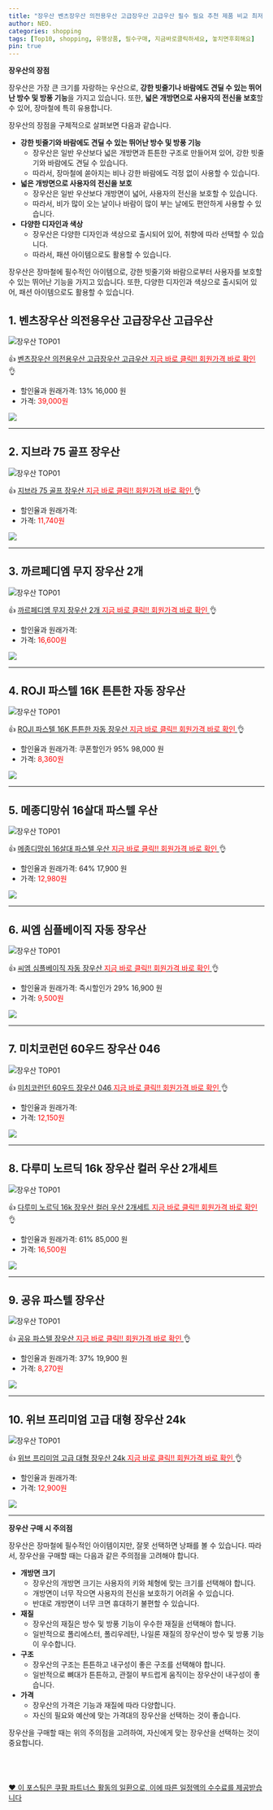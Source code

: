 ```yaml
---
title: "장우산 벤츠장우산 의전용우산 고급장우산 고급우산 필수 필요 추천 제품 비교 최저 가격 비교 장점 구매 후기 구매평"
author: NEO.
categories: shopping
tags: [Top10, shopping, 유행상품, 필수구매, 지금바로클릭하세요, 놓치면후회해요]
pin: true
---
```

**장우산의 장점**

장우산은 가장 큰 크기를 자랑하는 우산으로, **강한 빗줄기나 바람에도 견딜 수 있는 뛰어난 방수 및 방풍 기능**을 가지고 있습니다. 또한, **넓은 개방면으로 사용자의 전신을 보호**할 수 있어, 장마철에 특히 유용합니다.

장우산의 장점을 구체적으로 살펴보면 다음과 같습니다.

* **강한 빗줄기와 바람에도 견딜 수 있는 뛰어난 방수 및 방풍 기능**
    * 장우산은 일반 우산보다 넓은 개방면과 튼튼한 구조로 만들어져 있어, 강한 빗줄기와 바람에도 견딜 수 있습니다.
    * 따라서, 장마철에 쏟아지는 비나 강한 바람에도 걱정 없이 사용할 수 있습니다.
* **넓은 개방면으로 사용자의 전신을 보호**
    * 장우산은 일반 우산보다 개방면이 넓어, 사용자의 전신을 보호할 수 있습니다.
    * 따라서, 비가 많이 오는 날이나 바람이 많이 부는 날에도 편안하게 사용할 수 있습니다.
* **다양한 디자인과 색상**
    * 장우산은 다양한 디자인과 색상으로 출시되어 있어, 취향에 따라 선택할 수 있습니다.
    * 따라서, 패션 아이템으로도 활용할 수 있습니다.

장우산은 장마철에 필수적인 아이템으로, 강한 빗줄기와 바람으로부터 사용자를 보호할 수 있는 뛰어난 기능을 가지고 있습니다. 또한, 다양한 디자인과 색상으로 출시되어 있어, 패션 아이템으로도 활용할 수 있습니다.

   

## 1. 벤츠장우산 의전용우산 고급장우산 고급우산

![장우산 TOP01](https://thumbnail6.coupangcdn.com/thumbnails/remote/490x490ex/image/vendor_inventory/3239/a08a5dc5f1b9e65b0792d1ba7e69d18719edef1ea957fc4711b8d744ebd5.jpg)


👍 [벤츠장우산 의전용우산 고급장우산 고급우산 <font color=red> 지금 바로 클릭!! 회원가격 바로 확인 </font> ](https://link.coupang.com/re/AFFSDP?lptag=AF3617701&subid=GithubCoopas&pageKey=6754413026&traceid=V0-153&itemId=15808611690&vendorItemId=83020658606) 👌 


- 할인율과 원래가격: 13%  16,000   원
- 가격: <span style='color:red'>39,000원</span>

[![](/discount_price.png)](https://link.coupang.com/re/AFFSDP?lptag=AF3617701&subid=GithubCoopas&pageKey=6754413026&traceid=V0-153&itemId=15808611690&vendorItemId=83020658606)

---


   

## 2. 지브라 75 골프 장우산

![장우산 TOP01](https://thumbnail7.coupangcdn.com/thumbnails/remote/490x490ex/image/retail/images/2965875656742333-7226e9e6-b2a4-47c6-97a4-780c82641d2f.jpg)


👍 [지브라 75 골프 장우산 <font color=red> 지금 바로 클릭!! 회원가격 바로 확인 </font> ](https://link.coupang.com/re/AFFSDP?lptag=AF3617701&subid=GithubCoopas&pageKey=1890351069&traceid=V0-153&itemId=3211973019&vendorItemId=71199300491) 👌 


- 할인율과 원래가격: 
- 가격: <span style='color:red'>11,740원</span>

[![](/discount_price.png)](https://link.coupang.com/re/AFFSDP?lptag=AF3617701&subid=GithubCoopas&pageKey=1890351069&traceid=V0-153&itemId=3211973019&vendorItemId=71199300491)

---


   

## 3. 까르페디엠 무지 장우산 2개

![장우산 TOP01](https://thumbnail8.coupangcdn.com/thumbnails/remote/490x490ex/image/vendor_inventory/f8fc/4e9381b73d257b35ff649dd57e0321403a1d1e9dbf7368759b32fd451736.jpg)


👍 [까르페디엠 무지 장우산 2개 <font color=red> 지금 바로 클릭!! 회원가격 바로 확인 </font> ](https://link.coupang.com/re/AFFSDP?lptag=AF3617701&subid=GithubCoopas&pageKey=6100105267&traceid=V0-153&itemId=11425705187&vendorItemId=78528518337) 👌 


- 할인율과 원래가격: 
- 가격: <span style='color:red'>16,600원</span>

[![](/discount_price.png)](https://link.coupang.com/re/AFFSDP?lptag=AF3617701&subid=GithubCoopas&pageKey=6100105267&traceid=V0-153&itemId=11425705187&vendorItemId=78528518337)

---


   

## 4. ROJI 파스텔 16K 튼튼한 자동 장우산

![장우산 TOP01](https://thumbnail8.coupangcdn.com/thumbnails/remote/490x490ex/image/retail/images/400387813922-95d030cf-bded-4d16-b19c-f0023f14aeb5.jpg)


👍 [ROJI 파스텔 16K 튼튼한 자동 장우산 <font color=red> 지금 바로 클릭!! 회원가격 바로 확인 </font> ](https://link.coupang.com/re/AFFSDP?lptag=AF3617701&subid=GithubCoopas&pageKey=6568185625&traceid=V0-153&itemId=14733408369&vendorItemId=81973965278) 👌 


- 할인율과 원래가격: 쿠폰할인가 95%  98,000   원
- 가격: <span style='color:red'>8,360원</span>

[![](/discount_price.png)](https://link.coupang.com/re/AFFSDP?lptag=AF3617701&subid=GithubCoopas&pageKey=6568185625&traceid=V0-153&itemId=14733408369&vendorItemId=81973965278)

---


   

## 5. 메종디망쉬 16살대 파스텔 우산

![장우산 TOP01](https://thumbnail7.coupangcdn.com/thumbnails/remote/490x490ex/image/retail/images/1116062076250602-f86e84aa-62a7-4e5b-8381-2620bdb57497.jpg)


👍 [메종디망쉬 16살대 파스텔 우산 <font color=red> 지금 바로 클릭!! 회원가격 바로 확인 </font> ](https://link.coupang.com/re/AFFSDP?lptag=AF3617701&subid=GithubCoopas&pageKey=6496203673&traceid=V0-153&itemId=14282068341&vendorItemId=81527050221) 👌 


- 할인율과 원래가격: 64%  17,900   원
- 가격: <span style='color:red'>12,980원</span>

[![](/discount_price.png)](https://link.coupang.com/re/AFFSDP?lptag=AF3617701&subid=GithubCoopas&pageKey=6496203673&traceid=V0-153&itemId=14282068341&vendorItemId=81527050221)

---


   

## 6. 씨엠 심플베이직 자동 장우산

![장우산 TOP01](https://thumbnail10.coupangcdn.com/thumbnails/remote/490x490ex/image/retail/images/60325105857564-46863118-3e06-41c9-b5cd-1834fca86176.jpg)


👍 [씨엠 심플베이직 자동 장우산 <font color=red> 지금 바로 클릭!! 회원가격 바로 확인 </font> ](https://link.coupang.com/re/AFFSDP?lptag=AF3617701&subid=GithubCoopas&pageKey=1379447438&traceid=V0-153&itemId=2413555984&vendorItemId=70407964034) 👌 


- 할인율과 원래가격: 즉시할인가 29%  16,900   원
- 가격: <span style='color:red'>9,500원</span>

[![](/discount_price.png)](https://link.coupang.com/re/AFFSDP?lptag=AF3617701&subid=GithubCoopas&pageKey=1379447438&traceid=V0-153&itemId=2413555984&vendorItemId=70407964034)

---


   

## 7. 미치코런던 60우드 장우산 046

![장우산 TOP01](https://thumbnail7.coupangcdn.com/thumbnails/remote/490x490ex/image/retail/images/2006000070969918-22d8b66c-15be-497f-9653-cb523de76abc.jpg)


👍 [미치코런던 60우드 장우산 046 <font color=red> 지금 바로 클릭!! 회원가격 바로 확인 </font> ](https://link.coupang.com/re/AFFSDP?lptag=AF3617701&subid=GithubCoopas&pageKey=6429693954&traceid=V0-153&itemId=13870712858&vendorItemId=81120589912) 👌 


- 할인율과 원래가격: 
- 가격: <span style='color:red'>12,150원</span>

[![](/discount_price.png)](https://link.coupang.com/re/AFFSDP?lptag=AF3617701&subid=GithubCoopas&pageKey=6429693954&traceid=V0-153&itemId=13870712858&vendorItemId=81120589912)

---


   

## 8. 다루미 노르딕 16k 장우산 컬러 우산 2개세트

![장우산 TOP01](https://thumbnail9.coupangcdn.com/thumbnails/remote/490x490ex/image/vendor_inventory/22ac/15f3bbe61f908c6d1630b00466eb60fe213fc43a50399f08cc5f7accebcd.jpg)


👍 [다루미 노르딕 16k 장우산 컬러 우산 2개세트 <font color=red> 지금 바로 클릭!! 회원가격 바로 확인 </font> ](https://link.coupang.com/re/AFFSDP?lptag=AF3617701&subid=GithubCoopas&pageKey=7180970875&traceid=V0-153&itemId=18110995861&vendorItemId=85262632048) 👌 


- 할인율과 원래가격: 61%  85,000   원
- 가격: <span style='color:red'>16,500원</span>

[![](/discount_price.png)](https://link.coupang.com/re/AFFSDP?lptag=AF3617701&subid=GithubCoopas&pageKey=7180970875&traceid=V0-153&itemId=18110995861&vendorItemId=85262632048)

---


   

## 9. 공유 파스텔 장우산

![장우산 TOP01](https://thumbnail6.coupangcdn.com/thumbnails/remote/490x490ex/image/retail/images/2023/03/16/11/0/43a83905-6663-47a2-b4fc-ab3c4f368fa0.jpg)


👍 [공유 파스텔 장우산 <font color=red> 지금 바로 클릭!! 회원가격 바로 확인 </font> ](https://link.coupang.com/re/AFFSDP?lptag=AF3617701&subid=GithubCoopas&pageKey=7201094704&traceid=V0-153&itemId=18202699947&vendorItemId=85351106971) 👌 


- 할인율과 원래가격: 37%  19,900   원
- 가격: <span style='color:red'>8,270원</span>

[![](/discount_price.png)](https://link.coupang.com/re/AFFSDP?lptag=AF3617701&subid=GithubCoopas&pageKey=7201094704&traceid=V0-153&itemId=18202699947&vendorItemId=85351106971)

---


   

## 10. 위브 프리미엄 고급 대형 장우산 24k

![장우산 TOP01](https://thumbnail6.coupangcdn.com/thumbnails/remote/490x490ex/image/retail/images/2329949763878263-c2da23e5-2b25-45ac-924f-1e489de7f16a.jpg)


👍 [위브 프리미엄 고급 대형 장우산 24k <font color=red> 지금 바로 클릭!! 회원가격 바로 확인 </font> ](https://link.coupang.com/re/AFFSDP?lptag=AF3617701&subid=GithubCoopas&pageKey=6572722541&traceid=V0-153&itemId=14759918487&vendorItemId=82000206085) 👌 


- 할인율과 원래가격: 
- 가격: <span style='color:red'>12,900원</span>

[![](/discount_price.png)](https://link.coupang.com/re/AFFSDP?lptag=AF3617701&subid=GithubCoopas&pageKey=6572722541&traceid=V0-153&itemId=14759918487&vendorItemId=82000206085)

---
**장우산 구매 시 주의점**

장우산은 장마철에 필수적인 아이템이지만, 잘못 선택하면 낭패를 볼 수 있습니다. 따라서, 장우산을 구매할 때는 다음과 같은 주의점을 고려해야 합니다.

* **개방면 크기**
    * 장우산의 개방면 크기는 사용자의 키와 체형에 맞는 크기를 선택해야 합니다.
    * 개방면이 너무 작으면 사용자의 전신을 보호하기 어려울 수 있습니다.
    * 반대로 개방면이 너무 크면 휴대하기 불편할 수 있습니다.
* **재질**
    * 장우산의 재질은 방수 및 방풍 기능이 우수한 재질을 선택해야 합니다.
    * 일반적으로 폴리에스터, 폴리우레탄, 나일론 재질의 장우산이 방수 및 방풍 기능이 우수합니다.
* **구조**
    * 장우산의 구조는 튼튼하고 내구성이 좋은 구조를 선택해야 합니다.
    * 일반적으로 뼈대가 튼튼하고, 관절이 부드럽게 움직이는 장우산이 내구성이 좋습니다.
* **가격**
    * 장우산의 가격은 기능과 재질에 따라 다양합니다.
    * 자신의 필요와 예산에 맞는 가격대의 장우산을 선택하는 것이 좋습니다.

장우산을 구매할 때는 위의 주의점을 고려하여, 자신에게 맞는 장우산을 선택하는 것이 중요합니다.<br><br><br><br><br> [ ❤  이 포스팅은 쿠팡 파트너스 활동의 일환으로, 이에 따른 일정액의 수수료를 제공받습니다](https://link.coupang.com/a/bcEFyh)